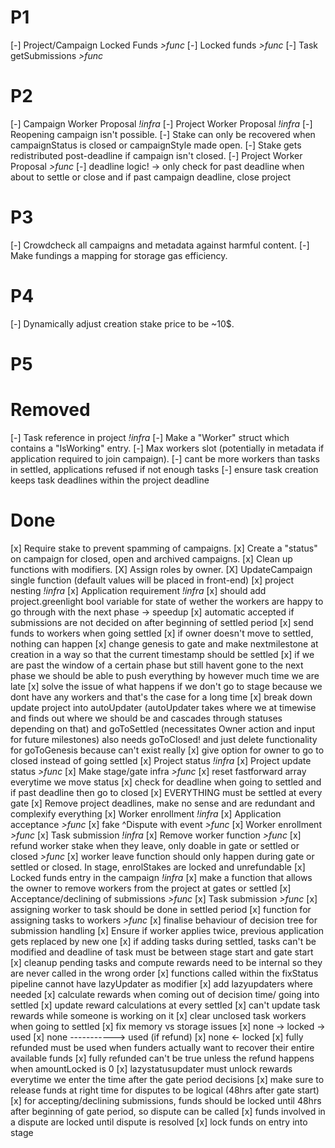 # **P1**

[-] Project/Campaign Locked Funds _>func_
[-] Locked funds _>func_
[-] Task getSubmissions _>func_

# **P2**

[-] Campaign Worker Proposal _!infra_
[-] Project Worker Proposal _!infra_
[-] Reopening campaign isn't possible.
[-] Stake can only be recovered when campaignStatus is closed or campaignStyle made open.
[-] Stake gets redistributed post-deadline if campaign isn't closed.
[-] Project Worker Proposal _>func_
[-] deadline logic! -> only check for past deadline when about to settle or close and if past campaign deadline, close project

# **P3**

[-] Crowdcheck all campaigns and metadata against harmful content.
[-] Make fundings a mapping for storage gas efficiency.

# **P4**

[-] Dynamically adjust creation stake price to be ~10$.

# **P5**

# **Removed**

[-] Task reference in project _!infra_
[-] Make a "Worker" struct which contains a "IsWorking" entry.
[-] Max workers slot (potentially in metadata if application required to join campaign).
[-] cant be more workers than tasks in settled, applications refused if not enough tasks
[-] ensure task creation keeps task deadlines within the project deadline

# **Done**

[x] Require stake to prevent spamming of campaigns.
[x] Create a "status" on campaign for closed, open and archived campaigns.
[x] Clean up functions with modifiers.
[X] Assign roles by owner.
[X] UpdateCampaign single function (default values will be placed in front-end)
[x] project nesting _!infra_
[x] Application requirement _!infra_
[x] should add project.greenlight bool variable for state of wether the workers are happy to go through with the next phase -> speedup
[x] automatic accepted if submissions are not decided on after beginning of settled period
[x] send funds to workers when going settled
[x] if owner doesn't move to settled, nothing can happen
[x] change genesis to gate and make nextmilestone at creation in a way so that the current timestamp should be settled
[x] if we are past the window of a certain phase but still havent gone to the next phase we should be able to push everything by however much time we are late
[x] solve the issue of what happens if we don't go to stage because we dont have any workers and that's the case for a long time
[x] break down update project into autoUpdater (autoUpdater takes where we at timewise and finds out where we should be and cascades through statuses depending on that) and goToSettled (necessitates Owner action and input for future milestones) also needs goToClosed! and just delete functionality for goToGenesis because can't exist really
[x] give option for owner to go to closed instead of going settled
[x] Project status _!infra_
[x] Project update status _>func_
[x] Make stage/gate infra _>func_
[x] reset fastforward array everytime we move status
[x] check for deadline when going to settled and if past deadline then go to closed
[x] EVERYTHING must be settled at every gate
[x] Remove project deadlines, make no sense and are redundant and complexify everything
[x] Worker enrollment _!infra_
[x] Application acceptance _>func_
[x] fake ^Dispute with event _>func_
[x] Worker enrollment _>func_
[x] Task submission _!infra_
[x] Remove worker function _>func_
[x] refund worker stake when they leave, only doable in gate or settled or closed _>func_
[x] worker leave function should only happen during gate or settled or closed. In stage, enrolStakes are locked and unrefundable
[x] Locked funds entry in the campaign _!infra_
[x] make a function that allows the owner to remove workers from the project at gates or settled
[x] Acceptance/declining of submissions _>func_
[x] Task submission _>func_
[x] assigning worker to task should be done in settled period
[x] function for assigning tasks to workers _>func_
[x] finalise behaviour of decision tree for submission handling
[x] Ensure if worker applies twice, previous application gets replaced by new one
[x] if adding tasks during settled, tasks can't be modified and deadline of task must be between stage start and gate start
[x] cleanup pending tasks and compute rewards need to be internal so they are never called in the wrong order
[x] functions called within the fixStatus pipeline cannot have lazyUpdater as modifier
[x] add lazyupdaters where needed
[x] calculate rewards when coming out of decision time/ going into settled
[x] update reward calculations at every settled
[x] can't update task rewards while someone is working on it
[x] clear unclosed task workers when going to settled
[x] fix memory vs storage issues
[x] none -> locked -> used
[x] none -----------> used (if refund)
[x] none <- locked
[x] fully refunded must be used when funders actually want to recover their entire available funds
[x] fully refunded can't be true unless the refund happens when amountLocked is 0
[x] lazystatusupdater must unlock rewards everytime we enter the time after the gate period decisions
[x] make sure to release funds at right time for disputes to be logical (48hrs after gate start)
[x] for accepting/declining submissions, funds should be locked until 48hrs after beginning of gate period, so dispute can be called
[x] funds involved in a dispute are locked until dispute is resolved
[x] lock funds on entry into stage
